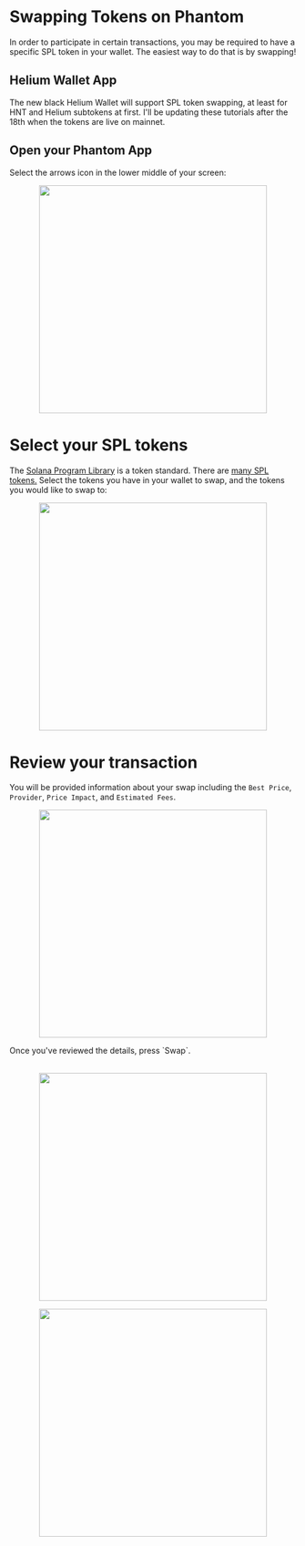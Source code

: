# Swapping Tokens on Phantom

In order to participate in certain transactions, you may be required to have a specific SPL token in your wallet. The easiest way to do that is by swapping!

## Helium Wallet App 

The new black Helium Wallet will support SPL token swapping, at least for HNT and Helium subtokens at first. I'll be updating these tutorials after the 18th when the tokens are live on mainnet.

## Open your Phantom App 

Select the arrows icon in the lower middle of your screen:
<p align="center">
<img src="images/swap1.png" width="400">
  </p>
  
# Select your SPL tokens

The <a href="https://github.com/solana-labs/solana-program-library" target="_blank">Solana Program Library</a> is a token standard. There are <a href="https://solscan.io/tokens" target="_blank">many SPL tokens.</a> Select the tokens you have in your wallet to swap, and the tokens you would like to swap to:
<p align="center">
<img src="images/swap2.png" width="400">
  </p>  
  
# Review your transaction

You will be provided information about your swap including the `Best Price`, `Provider`, `Price Impact`, and `Estimated Fees`.
<p align="center">
<img src="images/review.png" width="400">
  </p>
Once you've reviewed the details, press `Swap`.<br><br>
<p align="center">
<img src="images/swapping.png" width="400">
  </p>
<p align="center">
<img src="images/deposited.png" width="400">
  </p>
